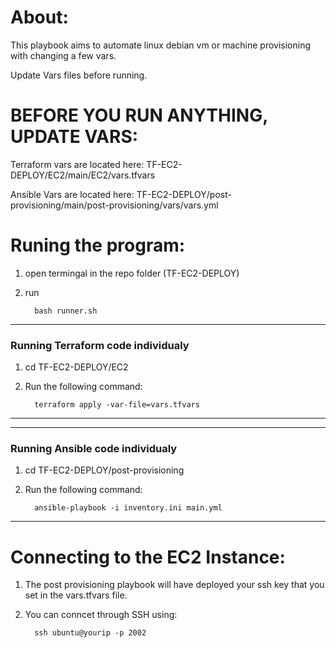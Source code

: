 # About:

This playbook aims to automate linux debian vm or machine provisioning with changing a few vars.

Update Vars files before running.

# BEFORE YOU RUN ANYTHING, UPDATE VARS:

Terraform vars are located here: TF-EC2-DEPLOY/EC2/main/EC2/vars.tfvars

Ansible Vars are located here:  TF-EC2-DEPLOY/post-provisioning/main/post-provisioning/vars/vars.yml



# Runing the program:

1. open termingal in the repo folder (TF-EC2-DEPLOY)
2. run 

         bash runner.sh        
-------------------------------

### Running Terraform code individualy

1. cd TF-EC2-DEPLOY/EC2 
2. Run the following command:

         terraform apply -var-file=vars.tfvars

-------------------------------

-------------------------------

### Running Ansible code individualy

1. cd TF-EC2-DEPLOY/post-provisioning
2. Run the following command:

         ansible-playbook -i inventory.ini main.yml

-------------------------------


# Connecting to the EC2 Instance:

1. The post provisioning playbook will have deployed your ssh key that you set in the vars.tfvars file.
2. You can conncet through SSH using:

         ssh ubuntu@yourip -p 2002